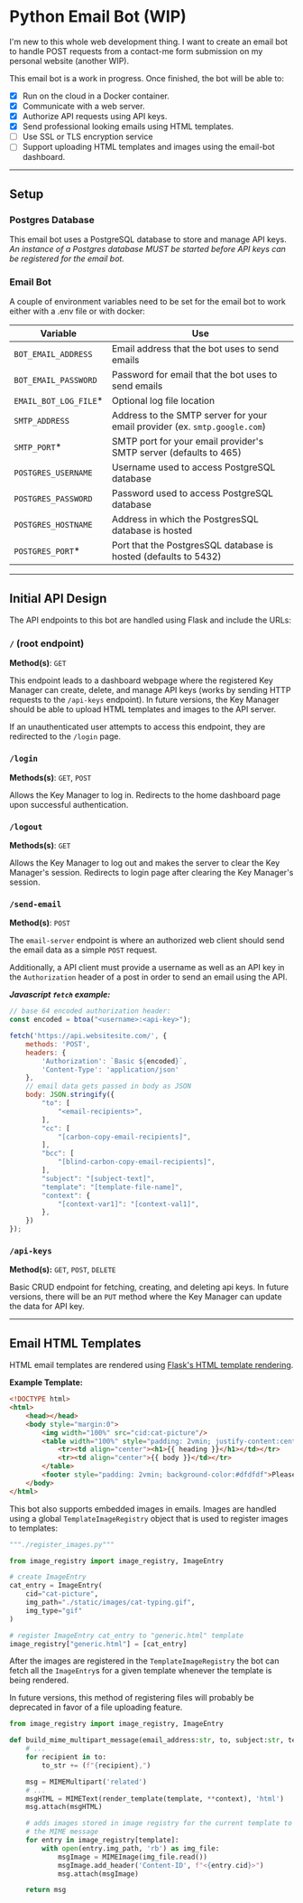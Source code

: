 # Python Email Bot (WIP)

I'm new to this whole web development thing. I want to create an email bot to handle POST requests from a contact-me form submission on my personal website (another WIP).

This email bot is a work in progress. Once finished, the bot will be able to:

- [x] Run on the cloud in a Docker container.
- [x] Communicate with a web server.
- [x] Authorize API requests using API keys.
- [x] Send professional looking emails using HTML templates.
- [ ] Use SSL or TLS encryption service
- [ ] Support uploading HTML templates and images using the email-bot dashboard.

---

## Setup

### Postgres Database

This email bot uses a PostgreSQL database to store and manage API keys. *An instance of a Postgres database MUST be started before API keys can be registered for the email bot.*

### Email Bot

A couple of environment variables need to be set for the email bot to work  either with a .env file or with docker:

Variable | Use
--|--
`BOT_EMAIL_ADDRESS`   | Email address that the bot uses to send emails
`BOT_EMAIL_PASSWORD`  | Password for email that the bot uses to send emails
`EMAIL_BOT_LOG_FILE`* | Optional log file location
`SMTP_ADDRESS`        | Address to the SMTP server for your email provider (ex. `smtp.google.com`)
`SMTP_PORT`*          | SMTP port for your email provider's SMTP server (defaults to 465)
`POSTGRES_USERNAME`   | Username used to access PostgreSQL database
`POSTGRES_PASSWORD`   | Password used to access PostgreSQL database
`POSTGRES_HOSTNAME`   | Address in which the PostgresSQL database is hosted
`POSTGRES_PORT`*      | Port that the PostgresSQL database is hosted (defaults to 5432)

---

## Initial API Design

The API endpoints to this bot are handled using Flask and include the URLs:

### `/` (root endpoint)
**Method(s)**: `GET`

This endpoint leads to a dashboard webpage where the registered Key Manager can create, delete, and manage API keys (works by sending HTTP requests to the `/api-keys` endpoint). In future versions, the Key Manager should be able to upload HTML templates and images to the API server.

If an unauthenticated user attempts to access this endpoint, they are redirected to the `/login` page.

### `/login`
**Methods(s)**: `GET`, `POST`

Allows the Key Manager to log in. Redirects to the home dashboard page upon successful authentication.

### `/logout`
**Methods(s)**: `GET`

Allows the Key Manager to log out and makes the server to clear the Key Manager's session. Redirects to login page after clearing the Key Manager's session.

### `/send-email`
**Method(s)**: `POST`

The `email-server` endpoint is where an authorized web client should send the email data as a simple `POST` request.

Additionally, a API client must provide a username as well as an API key in the `Authorization` header of a post in order to send an email using the API.

***Javascript `fetch` example:***

```js
// base 64 encoded authorization header:
const encoded = btoa("<username>:<api-key>");

fetch('https://api.websitesite.com/', {
    methods: 'POST',
    headers: {
        'Authorization': `Basic ${encoded}`,
        'Content-Type': 'application/json'
    },
    // email data gets passed in body as JSON
    body: JSON.stringify({
        "to": [
            "<email-recipients>",
        ],
        "cc": [
            "[carbon-copy-email-recipients]",
        ],
        "bcc": [
            "[blind-carbon-copy-email-recipients]",
        ],
        "subject": "[subject-text]",
        "template": "[template-file-name]",
        "context": {
            "[context-var1]": "[context-val1]",
        },
    })
});
```

### `/api-keys`
**Method(s):** `GET`, `POST`, `DELETE`

Basic CRUD endpoint for fetching, creating, and deleting api keys. In future versions, there will be an `PUT` method where the Key Manager can update the data for API key.

---

## Email HTML Templates

HTML email templates are rendered using [Flask's HTML template rendering](https://flask.palletsprojects.com/en/2.2.x/quickstart/#rendering-templates).

**Example Template:**
```html
<!DOCTYPE html>
<html>
    <head></head>
    <body style="margin:0">
        <img width="100%" src="cid:cat-picture"/>
        <table width="100%" style="padding: 2vmin; justify-content:center; display:table">
            <tr><td align="center"><h1>{{ heading }}</h1></td></tr>
            <tr><td align="center">{{ body }}</td></tr>
        </table>
        <footer style="padding: 2vmin; background-color:#dfdfdf">Please do not reply to this email. This email was sent by a bot and will not respond to any messages.</footer>
    </body>
</html>
```

This bot also supports embedded images in emails. Images are handled using a global `TemplateImageRegistry` object that is used to register images to templates:

```python
"""./register_images.py"""

from image_registry import image_registry, ImageEntry

# create ImageEntry
cat_entry = ImageEntry(
    cid="cat-picture", 
    img_path="./static/images/cat-typing.gif",
    img_type="gif"
)

# register ImageEntry cat_entry to "generic.html" template 
image_registry["generic.html"] = [cat_entry]
```

After the images are registered in the `TemplateImageRegistry` the bot can fetch all the `ImageEntry`s for a given template whenever the template is being rendered.

In future versions, this method of registering files will probably be deprecated in favor of a file uploading feature.

```python
from image_registry import image_registry, ImageEntry

def build_mime_multipart_message(email_address:str, to, subject:str, template:str, context: dict) -> MIMEMultipart:
    # ...
    for recipient in to:
        to_str += (f"{recipient},")

    msg = MIMEMultipart('related')
    # ...
    msgHTML = MIMEText(render_template(template, **context), 'html')
    msg.attach(msgHTML)

    # adds images stored in image registry for the current template to
    # the MIME message
    for entry in image_registry[template]:
        with open(entry.img_path, 'rb') as img_file:
            msgImage = MIMEImage(img_file.read())
            msgImage.add_header('Content-ID', f"<{entry.cid}>")
            msg.attach(msgImage)

    return msg
```
